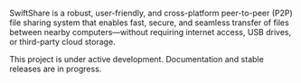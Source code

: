 SwiftShare is a robust, user-friendly, and cross-platform peer-to-peer (P2P) file sharing system that enables fast, secure, and seamless transfer of files between nearby computers—without requiring internet access, USB drives, or third-party cloud storage.

This project is under active development. Documentation and stable releases are in progress.
